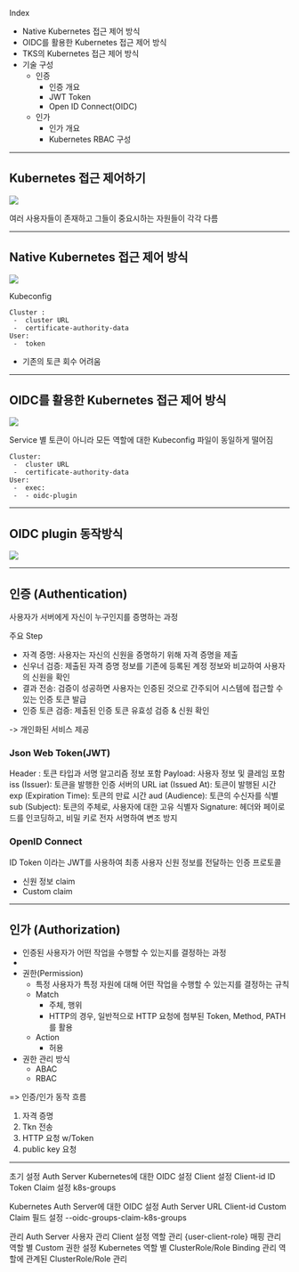 
Index
* Native Kubernetes 접근 제어 방식
* OIDC를 활용한 Kubernetes 접근 제어 방식
* TKS의 Kubernetes 접근 제어 방식
* 기술 구성
	* 인증
		* 인증 개요
		* JWT Token
		* Open ID Connect(OIDC)
	* 인가
		* 인가 개요
		* Kubernetes RBAC 구성


---
## Kubernetes 접근 제어하기

![](https://i.imgur.com/IKDtq13.png)

여러 사용자들이 존재하고 그들이 중요시하는 자원들이 각각 다름

---
## Native Kubernetes 접근 제어 방식

![](https://i.imgur.com/M5Fgl51.png)

Kubeconfig

```
Cluster :
 -  cluster URL
 -  certificate-authority-data
User:
 -  token
```

- 기존의 토큰 회수 어려움

---
## OIDC를 활용한 Kubernetes 접근 제어 방식

![](https://i.imgur.com/MR7y851.png)

Service 별 토큰이 아니라 모든 역할에 대한 Kubeconfig 파일이 동일하게 떨어짐

```
Cluster:
 -  cluster URL
 -  certificate-authority-data
User:
 -  exec:
 -  - oidc-plugin
```

---
## OIDC plugin 동작방식
![](https://i.imgur.com/goMTWgu.jpeg)

---
## 인증 (Authentication)

사용자가 서버에게 자신이 누구인지를 증명하는 과정

주요 Step
- 자격 증명: 사용자는 자신의 신원을 증명하기 위해 자격 증명을 제출
- 신우너 검증: 제출된 자격 증명 정보를 기존에 등록된 계정 정보와 비교하여 사용자의 신원을 확인
- 결과 전송: 검증이 성공하면 사용자는 인증된 것으로 간주되어 시스템에 접근할 수 있는 인증 토큰 발급
- 인증 토큰 검증: 제출된 인증 토큰 유효성 검증 & 신원 확인

-> 개인화된 서비스 제공

### Json Web Token(JWT)

Header : 토큰 타입과 서명 알고리즘 정보 포함
Payload: 사용자 정보 및 클레임 포함
	iss (Issuer): 토큰을 발행한 인증 서버의 URL
	iat (Issued At): 토큰이 발행된 시간
	exp (Expiration Time): 토큰의 만료 시간
	aud (Audience): 토큰의 수신자를 식별
	sub (Subject): 토큰의 주체로, 사용자에 대한 고유 식별자
Signature: 헤더와 페이로드를 인코딩하고, 비밀 키로 전자 서명하여 변조 방지

### OpenID Connect

ID Token 이라는 JWT를 사용하여 최종 사용자 신원 정보를 전달하는 인증 프로토콜

- 신원 정보 claim
- Custom claim

---
## 인가 (Authorization)

- 인증된 사용자가 어떤 작업을 수행할 수 있는지를 결정하는 과정
-
- 권한(Permission)
	- 특정 사용자가 특정 자원에 대해 어떤 작업을 수행할 수 있는지를 결정하는 규칙
	- Match
		- 주체, 행위
		- HTTP의 경우, 일반적으로 HTTP 요청에 첨부된 Token, Method, PATH를 활용
	- Action
		- 허용
- 권한 관리 방식
	- ABAC
	- RBAC

=> 인증/인가 동작 흐름
1. 자격 증명
2. Tkn 전송
3. HTTP 요청 w/Token
4. public key 요청


---
초기 설정
Auth Server
	Kubernetes에 대한 OIDC 설정
		Client 설정
			Client-id
			ID Token Claim 설정
				k8s-groups

Kubernetes
	Auth Server에 대한 OIDC 설정
		Auth Server URL
		Client-id
		Custom Claim 필드 설정
			--oidc-groups-claim-k8s-groups

관리
	Auth Server
		사용자 관리
		Client 설정
			역할 관리
		{user-client-role} 매핑 관리
		역할 별 Custom 권한 설정
	Kubernetes
		역할 별 ClusterRole/Role Binding 관리
		역할에 관계된 ClusterRole/Role 관리

